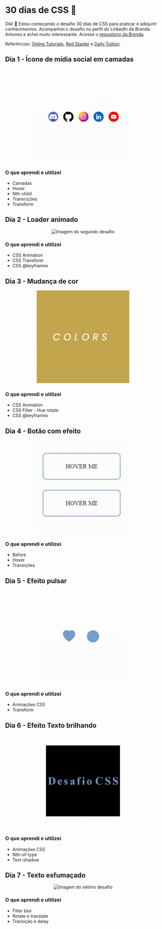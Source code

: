 # 30 dias de CSS 🚀

Olá! 🖖 Estou começando o desafio 30 dias de CSS para praticar e adiquirir conhecimentos. Acompanhei o desafio no perfil do LinkedIn da Brenda Antunes e achei muito interessante. Acesse o [repositório da Brenda](https://github.com/Brenda-A-S/30-days-css).

Referências: [Online Tutorials](https://www.youtube.com/channel/UCbwXnUipZsLfUckBPsC7Jog), [Red Stapler](https://www.youtube.com/channel/UCRthRrv06q1iOl86-tTKJhg) e [Daily Tuition](https://www.youtube.com/channel/UCrG2Z0usOCCdUTAr4D1A8mw).

## Dia 1 - Ícone de mídia social em camadas


<p align="center"><img src="imagens/dia-01.gif" alt="Imagem do primeiro desafio"width="300px"></p>

### O que aprendi e utilizei

* Camadas 
* Hover
* Nth-child
* Transcições
* Transform

## Dia 2 - Loader animado


<p align="center"><img src="imagens/dia-02.gif" alt="Imagem do segundo desafio"width="300px"></p>

### O que aprendi e utilizei

* CSS Animation
* CSS Transform
* CSS @keyframes

## Dia 3 - Mudança de cor


<p align="center"><img src="imagens/dia-03.gif" alt="Imagem do terceiro desafio"width="300px"></p>

### O que aprendi e utilizei

* CSS Animation
* CSS Filter - Hue rotate
* CSS @keyframes

## Dia 4 - Botão com efeito


<p align="center"><img src="imagens/dia-04.gif" alt="Imagem do quarto desafio"width="300px"></p>

### O que aprendi e utilizei

* Before
* Hover
* Transições

## Dia 5 - Efeito pulsar


<p align="center"><img src="imagens/dia-05.gif" alt="Imagem do quinto desafio"width="300px"></p>

### O que aprendi e utilizei

* Animações CSS
* Transform

## Dia 6 - Efeito Texto brilhando


<p align="center"><img src="imagens/dia-06.gif" alt="Imagem do sexto desafio"width="300px"></p>

### O que aprendi e utilizei

* Animações CSS
* Nth-of-type
* Text-shadow

## Dia 7 - Texto esfumaçado


<p align="center"><img src="imagens/dia-07.gif" alt="Imagem do sétimo desafio"width="300px"></p>

### O que aprendi e utilizei

* Filter blur
* Rotate e translate
* Transição e delay